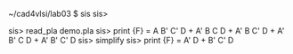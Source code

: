 ~/cad4vlsi/lab03 $ sis
sis>

sis> read_pla demo.pla
sis> print
  {F} = A B' C' D + A' B C D + A' B C' D + A' B' C D + A' B' C' D
sis> simplify
sis> print
  {F} = A' D + B' C' D